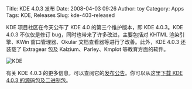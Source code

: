 Title: KDE 4.0.3 发布
Date: 2008-04-03 09:26
Author: toy
Category: Apps
Tags: KDE, Releases
Slug: kde-403-released

KDE 项目社区在今天公布了 KDE 4.0 的第三个维护版本，即 KDE 4.0.3。KDE
4.0.3 不仅仅是修订 bug，同时也带来了许多改进，主要包括对 KHTML
渲染引擎、KWin 窗口管理器、Okular 文档查看器等进行了改善。此外，KDE
4.0.3 还装载了 Extragear 包及 Kalzium、Parley、Kmplot 等教育方面的软件。

![KDE](http://i.linuxtoy.org/i/2007/04/kde-logo.jpg)

有关 KDE 4.0.3
的更多信息，可以查阅它的[发布公告](http://www.kde.org/announcements/announce-4.0.3.php)。你可以从这里[下载
KDE 4.0.3 的源码包及二进制包](http://www.kde.org/info/4.0.3.php)。
